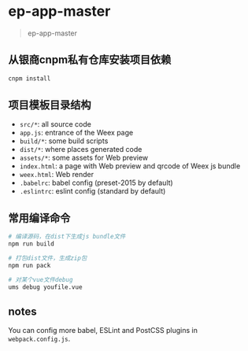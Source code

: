 # ep-app-master

> ep-app-master

## 从银商cnpm私有仓库安装项目依赖

```bash
cnpm install
```

## 项目模板目录结构

* `src/*`: all source code
* `app.js`: entrance of the Weex page
* `build/*`: some build scripts
* `dist/*`: where places generated code
* `assets/*`: some assets for Web preview
* `index.html`: a page with Web preview and qrcode of Weex js bundle
* `weex.html`: Web render
* `.babelrc`: babel config (preset-2015 by default)
* `.eslintrc`: eslint config (standard by default)

## 常用编译命令

```bash
# 编译源码，在dist下生成js bundle文件
npm run build

# 打包dist文件，生成zip包
npm run pack

# 对某个vue文件debug
ums debug youfile.vue
```

## notes

You can config more babel, ESLint and PostCSS plugins in `webpack.config.js`.
